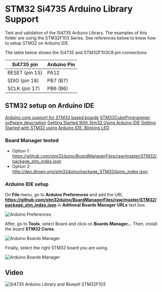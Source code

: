 # STM32 Si4735 Arduino Library Support 

Test and validation of the SI4735 Arduino Library.
The examples of this folder are using the STM32F103 Series. See references below to know how to setup STM32 on Arduino IDE. 


The table below shows the Si4735 and STM32F103C8 pin connections 
    
| Si4735 pin      |  Arduino Pin  |
| ----------------| ------------  |
| RESET (pin 15)  |     PA12      |
| SDIO (pin 18)   |     PB7 (B7)  |
| SCLK (pin 17)   |     PB6 (B6)  |



## STM32 setup on Arduino IDE


[Arduino core support for STM32 based boards](https://github.com/stm32duino/Arduino_Core_STM32)
[STM32CubeProgrammer software description](https://www.st.com/resource/en/user_manual/dm00403500-stm32cubeprogrammer-software-description-stmicroelectronics.pdf)
[Getting Started With Stm32 Using Arduino IDE](https://www.instructables.com/id/Getting-Started-With-Stm32-Using-Arduino-IDE/)
[Getting Started with STM32 using Arduino IDE: Blinking LED](https://circuitdigest.com/microcontroller-projects/getting-started-with-stm32-development-board-stm32f103c8-using-arduino-ide)



### Board Manager tested

* Option 1: https://github.com/stm32duino/BoardManagerFiles/raw/master/STM32/package_stm_index.json
* Option 2: http://dan.drown.org/stm32duino/package_STM32duino_index.json



### Arduino IDE setup 

On __File__ menu, go to __Arduino Preferences__ and add the URL __https://github.com/stm32duino/BoardManagerFiles/raw/master/STM32/package_stm_index.json__ in __Aditional Boards Manager URLs__ text box. 

![Arduino Preferences](https://github.com/pu2clr/SI4735/blob/master/extras/images/STM32_00.png)


After, go to __Tools__, select Board and click on __Boards Manager...__ Then, install the board __STM32 Cores__. 

![Arduino Boards Manager](https://github.com/pu2clr/SI4735/blob/master/extras/images/STM32_02.png)


Finally, select the right STM32 board you are using. 

![Arduino Boards Manager](https://github.com/pu2clr/SI4735/blob/master/extras/images/STM32_03.png)


## Video

![Si4735 Arduino Library and Bluepill STM32F103 ](https://youtu.be/v4o5_lKKATc)